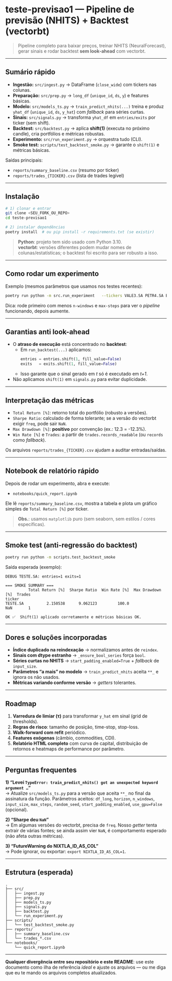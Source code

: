 # teste-previsao1 — Pipeline de previsão (NHITS) + Backtest (vectorbt)

> Pipeline completo para baixar preços, treinar NHITS (NeuralForecast), gerar sinais e rodar backtest **sem look‑ahead** com vectorbt.

---

## Sumário rápido
- **Ingestão:** `src/ingest.py` → DataFrame (`close_wide`) com tickers nas colunas.
- **Preparação:** `src/prep.py` → `long_df` (`unique_id`, `ds`, `y`) e features básicas.
- **Modelo:** `src/models_ts.py` → `train_predict_nhits(...)` treina e produz `yhat_df` (`unique_id`, `ds`, `y_hat`) com *fallback* para séries curtas.
- **Sinais:** `src/signals.py` → transforma `yhat_df` em `entries/exits` por ticker (sem shift).
- **Backtest:** `src/backtest.py` → aplica **shift(1)** (executa no próximo candle), cria portfólios e métricas robustas.
- **Experimento:** `src/run_experiment.py` → orquestra tudo (CLI).
- **Smoke test:** `scripts/test_backtest_smoke.py` → garante o `shift(1)` e métricas básicas.

Saídas principais:
- `reports/summary_baseline.csv` (resumo por ticker)
- `reports/trades_{TICKER}.csv` (lista de trades legível)

---

## Instalação

```bash
# 1) clonar e entrar
git clone <SEU_FORK_OU_REPO>
cd teste-previsao1

# 2) instalar dependências
poetry install  # ou pip install -r requirements.txt (se existir)
```

> **Python**: projeto tem sido usado com Python 3.10.  
> **vectorbt**: versões diferentes podem mudar nomes de colunas/estatísticas; o backtest foi escrito para ser robusto a isso.

---

## Como rodar um experimento

Exemplo (mesmos parâmetros que usamos nos testes recentes):

```bash
poetry run python -m src.run_experiment   --tickers VALE3.SA PETR4.SA BOVA11.SA ITUB4.SA   --start 2020-01-01   --horizon 5   --n-windows 8   --input-size 60   --max-steps 300   --fees 0.0005 --slippage 0.0005 --init-cash 100000
```

Dica: rode primeiro com menos `n-windows` e `max-steps` para ver o *pipeline* funcionando, depois aumente.

---

## Garantias anti look-ahead

- O **atraso de execução** está concentrado no **backtest**:
  - Em `run_backtest(...)` aplicamos:
    ```python
    entries = entries.shift(1, fill_value=False)
    exits   = exits.shift(1, fill_value=False)
    ```
  - Isso garante que o sinal gerado em *t* só é executado em *t+1*.
- Não aplicamos `shift(1)` em `signals.py` para evitar duplicidade.

---

## Interpretação das métricas

- `Total Return [%]`: retorno total do portfólio (robusto a versões).
- `Sharpe Ratio`: calculado de forma tolerante; se a versão do vectorbt exigir `freq`, pode sair `NaN`.
- `Max Drawdown [%]`: **positivo** por convenção (ex.: 12.3 = -12.3%).
- `Win Rate [%]` e `Trades`: a partir de `trades.records_readable` (ou `records` como *fallback*).

Os arquivos `reports/trades_{TICKER}.csv` ajudam a auditar entradas/saídas.

---

## Notebook de relatório rápido

Depois de rodar um experimento, abra e execute:
- `notebooks/quick_report.ipynb`

Ele lê `reports/summary_baseline.csv`, mostra a tabela e plota um gráfico simples
de `Total Return [%]` por ticker.

> **Obs.**: usamos `matplotlib` puro (sem seaborn, sem estilos / cores específicas).

---

## Smoke test (anti-regressão do backtest)

```bash
poetry run python -m scripts.test_backtest_smoke
```

Saída esperada (exemplo):
```
DEBUG TESTE.SA: entries=1 exits=1

=== SMOKE SUMMARY ===
          Total Return [%]  Sharpe Ratio  Win Rate [%]  Max Drawdown [%]  Trades
ticker
TESTE.SA          2.150538      9.062123         100.0               NaN       1

OK ✅  Shift(1) aplicado corretamente e métricas básicas OK.
```

---

## Dores e soluções incorporadas

- **Índice duplicado na reindexação** → normalizamos antes de `reindex`.
- **Sinais com dtype estranho** → `_ensure_bool_series` força `bool`.
- **Séries curtas no NHITS** → `start_padding_enabled=True` + *fallback* de `input_size`.
- **Parâmetros “a mais” no modelo** → `train_predict_nhits` aceita `**_` e ignora os não usados.
- **Métricas variando conforme versão** → *getters* tolerantes.

---

## Roadmap

1. **Varredura de limiar (τ)** para transformar `y_hat` em sinal (grid de thresholds).
2. **Regras de risco**: tamanho de posição, time-stop, stop-loss.
3. **Walk-forward com refit** periódico.
4. **Features exógenas** (câmbio, commodities, CDI).
5. **Relatório HTML completo** com curva de capital, distribuição de retornos e heatmaps de performance por parâmetro.

---

## Perguntas frequentes

**1) “Levei `TypeError: train_predict_nhits() got an unexpected keyword argument …`”**  
→ Atualize `src/models_ts.py` para a versão que aceita `**_` no final da assinatura da função.
Parâmetros aceitos: `df_long`, `horizon`, `n_windows`, `input_size`, `max_steps`,
`random_seed`, `start_padding_enabled`, `use_gpu=False` (opcional).

**2) “Sharpe deu `NaN`”**  
→ Em algumas versões do vectorbt, precisa de `freq`. Nosso *getter* tenta extrair de várias fontes;
se ainda assim vier `NaN`, é comportamento esperado (não afeta outras métricas).

**3) “FutureWarning do NIXTLA_ID_AS_COL”**  
→ Pode ignorar, ou exportar: `export NIXTLA_ID_AS_COL=1`.

---

## Estrutura (esperada)

```
.
├── src/
│   ├── ingest.py
│   ├── prep.py
│   ├── models_ts.py
│   ├── signals.py
│   ├── backtest.py
│   └── run_experiment.py
├── scripts/
│   └── test_backtest_smoke.py
├── reports/
│   ├── summary_baseline.csv
│   └── trades_*.csv
└── notebooks/
    └── quick_report.ipynb
```

---

**Qualquer divergência entre seu repositório e este README**: use este documento como
ilha de referência *ideal* e ajuste os arquivos — ou me diga que eu te mando os arquivos completos atualizados.
